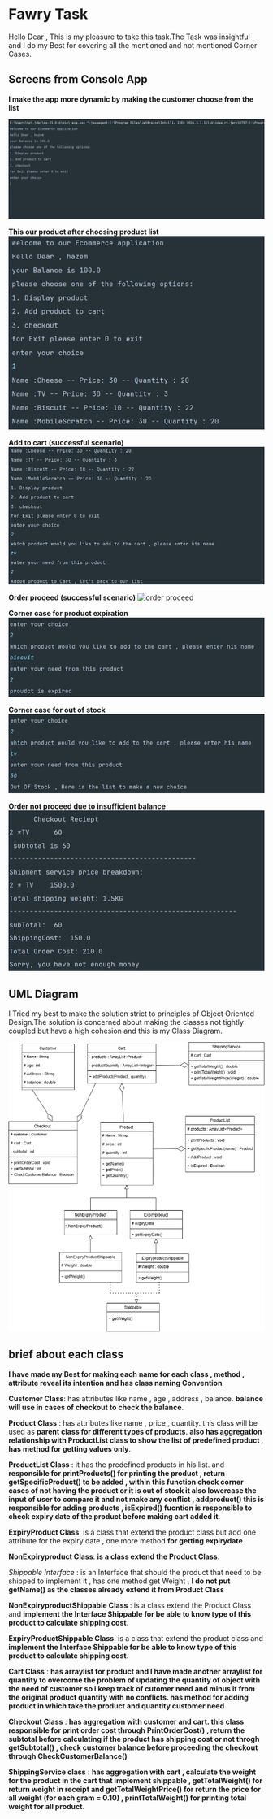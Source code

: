 # Fawry Task

Hello Dear , This is my pleasure to take this task.The Task was insightful and I do my Best for covering all the mentioned and not mentioned Corner Cases.

## Screens from Console App
**I make the app more dynamic by making the customer choose from the list**

![Initial Screen](images/initial.PNG)

**This our product after choosing product list**
![Product List](images/list-product.PNG)

**Add to cart (successful scenario)**
![add to cart](images/addToCart.PNG)

**Order proceed (successful scenario)**
![order proceed](images/order-proceed)

**Corner case for product expiration**
![Product expired](images/expired.PNG)

**Corner case for out of stock**
![out of stock](images/out-of-stock.PNG)

**Order not proceed due to insufficient balance**
![order not proceed](images/order-not-proceed.PNG)




## UML Diagram
I Tried my best to make the solution strict to principles of Object Oriented Design.The solution is concerned about making the classes not tightly coupled but have a high cohesion and this is my Class Diagram. 


![Class Diagram](classDiagram.png)

## brief about each class 

**I have made my Best for making each name for each class , method , attribute reveal its intention and has class naming Convention**

**Customer Class**:  has attributes like name , age , address , balance. **balance will use in cases of checkout to check the balance**.

**Product Class** : has attributes like name , price , quantity. this class will be used as **parent class for different types of products**. **also has aggregation relationship with ProductList class to show the list of predefined product , has method for getting values only**.

**ProductList Class** :  it has the predefined products in his list. and **responsible for printProducts() for printing the product , return getSpecificProduct() to be added , within this function check corner cases of not having the product or it is out of stock it also lowercase the input of user to compare it and not make any conflict , addproduct() this is responsible for adding products , isExpired() fucntion is responsible to check expiry date of the product before making cart added it**.

**ExpiryProduct Class**: is a class that extend the product class but add one attribute for the expiry date , one more method **for getting expirydate**.

**NonExpiryproduct Class**: **is a class extend the Product Class**.

*Shippable Interface* :  is an Interface that should the product that need to be shipped to implement it , has one method get Weight , **I do not put getName() as the classes already extend it from Product Class**

**NonExpiryproductShippable Class** : is a class extend the Product Class and **implement the Interface Shippable for be able to know type of this product to calculate shipping cost**.

**ExpiryProductShippable Class**: is a class that extend the product class  and **implement the Interface Shippable for be able to know type of this product to calculate shipping cost**. 

**Cart Class** : **has arraylist for product and I have made another arraylist for quantity to overcome the problem of updating the quantity of object with the need of customer so i keep track of cutomer need and minus it from the original product quantity with no conflicts. has method for adding product in which take the product and quantity customer need**

**Checkout Class** : **has aggregation with customer and cart. this class responsible for print order cost through PrintOrderCost() , return the subtotal before calculating if the product has shipping cost or not throgh getSubtotal() , check customer balance before proceeding the checkout through CheckCustomerBalance()**

**ShippingService class** : **has aggregation with cart , calculate the weight for the product in the cart that implement shippable ,  getTotalWeight() for return weight in receipt and  getTotalWeightPrice() for return the price for all weight (for each gram = 0.10) , printTotalWeight() for printing total weight for all product**.




